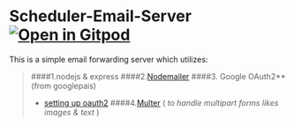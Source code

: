 ﻿# Scheduler-Email-Server [![Open in Gitpod](https://gitpod.io/button/open-in-gitpod.svg)](https://gitpod.io/#https://github.com/KhalHam1/INFO-3604-Project.git)

This is a simple email forwarding server which utilizes:
>####1.nodejs & express 
>####2.[Nodemailer](https://nodemailer.com/about/)
>####3. Google OAuth2** (from googlepais)
>    - [setting up oauth2](https://www.ibm.com/docs/en/app-connect/cloud?topic=gmail-connecting-google-application-by-providing-credentials-app-connect-use-basic-oauth)
>####4.[Multer](https://www.npmjs.com/package/multer) ( *to handle multipart forms likes images & text* )
